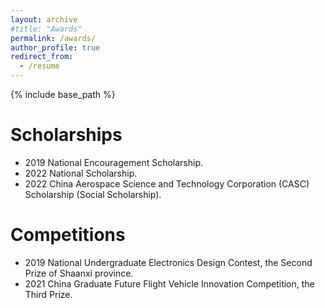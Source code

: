 ```yaml
---
layout: archive
#title: "Awards"
permalink: /awards/
author_profile: true
redirect_from:
  - /resume
---
```


{% include base_path %}

Scholarships
======
* 2019 National Encouragement Scholarship.
* 2022 National Scholarship.
* 2022 China Aerospace Science and Technology Corporation (CASC) Scholarship (Social Scholarship).

Competitions
======
* 2019 National Undergraduate Electronics Design Contest, the Second Prize of Shaanxi province.
* 2021 China Graduate Future Flight Vehicle Innovation Competition, the Third Prize.
